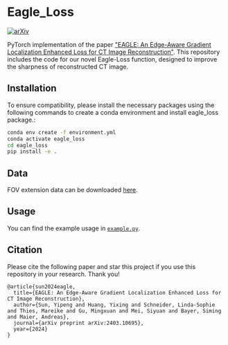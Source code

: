 # Eagle_Loss
[![arXiv](https://img.shields.io/badge/arXiv-2403.10695-b31b1b.svg)](http://arxiv.org/abs/2403.10695)

PyTorch implementation of the paper ["EAGLE: An Edge-Aware Gradient Localization Enhanced Loss for CT Image Reconstruction"](https://arxiv.org/abs/2403.10695). This repository includes the code for our novel Eagle-Loss function, designed to improve the sharpness of reconstructed CT image.

## Installation

To ensure compatibility, please install the necessary packages using the following commands to create a conda environment and install eagle_loss package.:

```bash
conda env create -f environment.yml
conda activate eagle_loss
cd eagle_loss
pip install -e .
```

## Data
FOV extension data can be downloaded [here](https://drive.google.com/file/d/11Pkdw420Al4ubLKce4fNRrEqAD_37Gfg/view?usp=sharing).

## Usage
You can find the example usage in [`example.py`](examples/example.py).

## Citation
Please cite the following paper and star this project if you use this repository in your research. Thank you!
```
@article{sun2024eagle,
  title={EAGLE: An Edge-Aware Gradient Localization Enhanced Loss for CT Image Reconstruction},
  author={Sun, Yipeng and Huang, Yixing and Schneider, Linda-Sophie and Thies, Mareike and Gu, Mingxuan and Mei, Siyuan and Bayer, Siming and Maier, Andreas},
  journal={arXiv preprint arXiv:2403.10695},
  year={2024}
}
```
